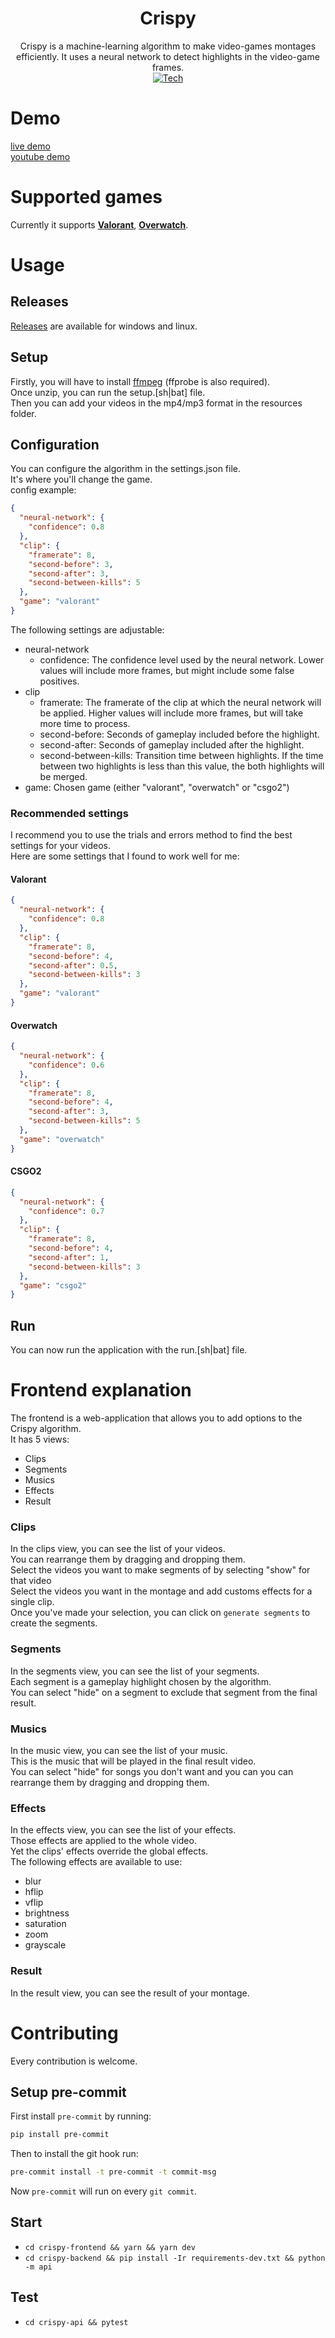 <div align="center">

# Crispy

Crispy is a machine-learning algorithm to make video-games montages efficiently.
It uses a neural network to detect highlights in the video-game frames.\
[![Tech](https://skillicons.dev/icons?i=python,svelte,ts,css,html,docker,bash,mongo,github)](https://skillicons.dev)

</div>

# Demo

[live demo](https://crispy.gyroskan.com/)\
[youtube demo](https://www.youtube.com/watch?v=svT-Z_MkAfw)

# Supported games

Currently it supports **[Valorant](https://playvalorant.com/)**, **[Overwatch](https://playoverwatch.com/)**.

# Usage

## Releases

[Releases](https://github.com/Flowtter/crispy/releases) are available for windows and linux.

## Setup

Firstly, you will have to install [ffmpeg](https://ffmpeg.org/about.html) (ffprobe is also required).\
Once unzip, you can run the setup.[sh|bat] file.\
Then you can add your videos in the mp4/mp3 format in the resources folder.

## Configuration

You can configure the algorithm in the settings.json file.\
It's where you'll change the game.\
config example:

```json
{
  "neural-network": {
    "confidence": 0.8
  },
  "clip": {
    "framerate": 8,
    "second-before": 3,
    "second-after": 3,
    "second-between-kills": 5
  },
  "game": "valorant"
}
```

The following settings are adjustable:

- neural-network
  - confidence: The confidence level used by the neural network. Lower values will include more frames, but might include some false positives.
- clip
  - framerate: The framerate of the clip at which the neural network will be applied. Higher values will include more frames, but will take more time to process.
  - second-before: Seconds of gameplay included before the highlight.
  - second-after: Seconds of gameplay included after the highlight.
  - second-between-kills: Transition time between highlights. If the time between two highlights is less than this value, the both highlights will be merged.
- game: Chosen game (either "valorant", "overwatch" or "csgo2")

### Recommended settings

I recommend you to use the trials and errors method to find the best settings for your videos.\
Here are some settings that I found to work well for me:

#### Valorant

```json
{
  "neural-network": {
    "confidence": 0.8
  },
  "clip": {
    "framerate": 8,
    "second-before": 4,
    "second-after": 0.5,
    "second-between-kills": 3
  },
  "game": "valorant"
}
```

#### Overwatch

```json
{
  "neural-network": {
    "confidence": 0.6
  },
  "clip": {
    "framerate": 8,
    "second-before": 4,
    "second-after": 3,
    "second-between-kills": 5
  },
  "game": "overwatch"
}
```

#### CSGO2

```json
{
  "neural-network": {
    "confidence": 0.7
  },
  "clip": {
    "framerate": 8,
    "second-before": 4,
    "second-after": 1,
    "second-between-kills": 3
  },
  "game": "csgo2"
}
```

## Run

You can now run the application with the run.[sh|bat] file.

# Frontend explanation

The frontend is a web-application that allows you to add options to the Crispy algorithm.\
It has 5 views:

- Clips
- Segments
- Musics
- Effects
- Result

### Clips

In the clips view, you can see the list of your videos.\
You can rearrange them by dragging and dropping them.\
Select the videos you want to make segments of by selecting "show" for that video \
Select the videos you want in the montage and add customs effects for a single clip.\
Once you've made your selection, you can click on `generate segments` to create the segments.

### Segments

In the segments view, you can see the list of your segments.\
Each segment is a gameplay highlight chosen by the algorithm. \
You can select "hide" on a segment to exclude that segment from the final result.

### Musics

In the music view, you can see the list of your music.\
This is the music that will be played in the final result video. \
You can select "hide" for songs you don't want and you can you can rearrange them by dragging and dropping them.

### Effects

In the effects view, you can see the list of your effects.\
Those effects are applied to the whole video.\
Yet the clips' effects override the global effects.\
The following effects are available to use:

- blur
- hflip
- vflip
- brightness
- saturation
- zoom
- grayscale

### Result

In the result view, you can see the result of your montage.

# Contributing

Every contribution is welcome.

## Setup pre-commit

First install `pre-commit` by running:

```sh
pip install pre-commit
```

Then to install the git hook run:

```sh
pre-commit install -t pre-commit -t commit-msg
```

Now `pre-commit` will run on every `git commit`.

## Start

- `cd crispy-frontend && yarn && yarn dev`
- `cd crispy-backend && pip install -Ir requirements-dev.txt && python -m api`

## Test

- `cd crispy-api && pytest`
